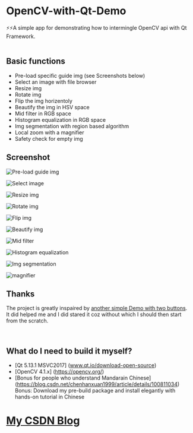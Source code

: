 # OpenCV-with-Qt-Demo
⚡️⚡️A simple app for demonstrating how to intermingle OpenCV api with Qt Framework.   
&nbsp;  

## Basic functions
- Pre-load specific guide img (see Screenshots below)
- Select an image with file browser
- Resize img
- Rotate img
- Flip the img horizentoly
- Beautify the img in HSV space
- Mid filter in RGB space
- Histogram equalization in RGB space
- Img segmentation with region based algorithm
- Local zoom with a magnifier  
- Safety check for empty img
&nbsp;  
## Screenshot

![Pre-load guide img](https://github.com/youhengchan/OpenCV-with-Qt-Demo/tree/master/finalExp/screenshots/welcome_page.png)  

![Select image](https://github.com/youhengchan/OpenCV-with-Qt-Demo/tree/master/finalExp/screenshots/open_img.png)  

![Resize img](https://github.com/youhengchan/OpenCV-with-Qt-Demo/tree/master/finalExp/screenshots/resize_img.png)  

![Rotate img](https://github.com/youhengchan/OpenCV-with-Qt-Demo/tree/master/finalExp/screenshots/rotate_img.png)  

![Flip img](https://github.com/youhengchan/OpenCV-with-Qt-Demo/tree/master/finalExp/screenshots/flip_img.png)  

![Beautify img](https://github.com/youhengchan/OpenCV-with-Qt-Demo/tree/master/finalExp/screenshots/hsv_enhancement.png)  

![Mid filter](https://github.com/youhengchan/OpenCV-with-Qt-Demo/tree/master/finalExp/screenshots/mid_filter.png)  

![Histogram equalization](https://github.com/youhengchan/OpenCV-with-Qt-Demo/tree/master/finalExp/screenshots/histogram_equalization.png)  

![Img segmentation](https://github.com/youhengchan/OpenCV-with-Qt-Demo/tree/master/finalExp/screenshots/img_seg.png)  

![magnifier](https://github.com/youhengchan/OpenCV-with-Qt-Demo/tree/master/finalExp/screenshots/zoom_widget.png)  


## Thanks
The project is greatly inspaired by [another simple Demo with two buttons](https://github.com/manashmandal/OpenCV-With-QT-Quick-Demo).  
It did helped me and I did stared it coz without which I should then start from the scratch.  


&nbsp;  
## What do I need to build it myself?
- [Qt 5.13.1 MSVC2017]  (www.qt.io/download-open-source)  
- [OpenCV 4.1.x]  (https://opencv.org/)
- [Bonus for people  who understand Mandarain Chinese] (https://blog.csdn.net/chenhanxuan1999/article/details/100811034)  
Bonus: Download my pre-build package and install elegantly with hands-on tutorial in Chinese  

# [My CSDN Blog](https://blog.csdn.net/chenhanxuan1999)

